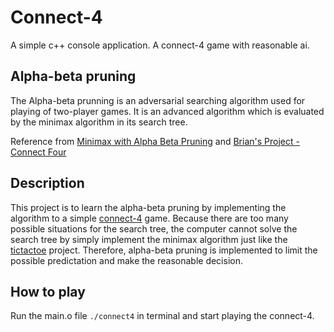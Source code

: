 Connect-4
=========

A simple c++ console application. A connect-4 game with reasonable ai.

## Alpha-beta pruning

The Alpha-beta prunning is an adversarial searching algorithm used for playing of two-player games. It is an advanced algorithm which is evaluated by the minimax algorithm in its search tree.

Reference from [Minimax with Alpha Beta Pruning](http://cs.ucla.edu/~rosen/161/notes/alphabeta.html)
and [Brian's Project - Connect Four](http://www.brian-borowski.com/software/connectfour/)

## Description

This project is to learn the alpha-beta pruning by implementing the algorithm to a simple [connect-4](http://en.wikipedia.org/wiki/Connect_Four) game. Because there are too many possible situations for the search tree, the computer cannot solve the search tree by simply implement the minimax algorithm just like the [tictactoe](https://github.com/prgerLeo/tictactoe) project. Therefore, alpha-beta pruning is implemented to limit the possible predictation and make the reasonable decision.

## How to play

Run the main.o file `./connect4` in terminal and start playing the connect-4. 

